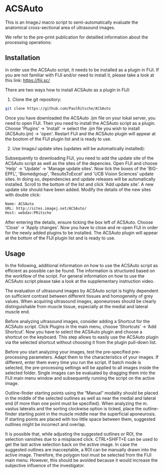 # ACSAuto

This is an ImageJ macro script to semi-automatically evaluate the anatomical cross-sectional area of ultrasound images. 

We refer to the pre-print publication for detailled information about the processing operations: 


## Installation
in order use the ACSAuto script, it needs to be installed as a plugin in FIJI. If you are not familiar with FIJI and/or need to install it, please take a look at this link: 
https://fiji.sc/ 

There are two ways how to install ACSAuto as a plugin in FIJI: 
1. Clone the git repository: 
```sh
git clone https://github.com/PaulRitsche/ACSAuto
```
Once you have downloaded the ACSAuto .ijm file on your lokal server, you need to open FIJI. Then you need to install the ACSAuto script as a plugin. Choose 'Plugins' -> 'Install' -> select the .ijm file you wish to install (ACSAuto.ijm) -> 'open'. 
Restart FIJI and the ACSAuto plugin will appear at the bootom of the FIJI plugin list and is ready to use.
 
2. Use ImageJ update sites (updates will be automatically installed):

Subsequently to downloading FIJI, you need to add the update site of the ACSAuto script as well as the sites of the depencies. 
Open FIJI and choose 'Help' -> 'Update' -> 'Manage update sites'. Now tick the boxes of the 'BIG-EPFL', 'Biomedgroup', 'ResultsToExcel' and 'UCB Vision Sciences' update sites. 
In doing so, dependencies and update releases will be automatically installed. Scroll to the bottom of the list and click 'Add update site'. A new update site should have been added. 
Modify the details of the new sites with double click: 
```sh
Name: ACSAuto
URL: http://sites.imagej.net/ACSAuto/
Host: webdav:PRitsche
```
After entering the details, ensure ticking the box left of ACSAuto. Choose 'Close' -> 'Apply changes'. Now you have to close and re-open FIJI in order for the newly added plugins to be installed. 
The ACSAuto plugin will appear at the bottom of the FIJI plugin list and is ready to use. 

## Usage

In the following, additional information on how to use the ACSAuto script as efficient as possible can be found. The information is structured based on the workflow of the script. For general information on how to use the ACSAuto script please take a look at the supplementary instruction video. 

The evaluation of ultrasound images by ACSAuto script is highly dependent on sufficient contrast between different tissues and homogeneity of grey values. When acquiring ultrasound images, aponeuroses should be clearly distinguishable from muscle tissue, especially at the medial and lateral muscle end.  

Before analyzing ultrasound images, consider adding a Shortcut for the ACSAuto script. Click Plugins in the main menu, choose  ‘Shortcuts’ ->  ‘Add Shortcut’. Now you have to select the ACSAuto plugin and choose a shortcut on the keyboard. This step allows to easily use the ACSAuto plugin via the selected shortcut without choosing it from the plugin pull-down list.

Before you start analyzing your images, test the pre-specified pre-processing parameters. Adapt them to the characteristics of your images. If different, enter them every time you run the script. If batch mode is selected, the pre-processing settings will be applied to all images inside the selected folder. 
Single images can be evaluated by dragging them into the FIJI main menu window and subsequently running the script on the active image. 

Outline-finder starting points using the “Manual” modality should be placed in the middle of the selected outlines as well as near the medial and lateral end (if more than one point must be specified). When analyzing the m. vastus lateralis and the sorting clockwise option is ticked, place the outline-finder starting point in the muscle middle near the superficial aponeurosis. If starting points are placed with too little space between them, suggested outlines might be incorrect and overlap. 

It is possible that, while adjusting the suggested outlines or ROI, the selection vanishes due to a misplaced click. CTRL+SHIFT+E can be used to get the last active selection back on the active image. In case the suggested outlines are inacceptable, a ROI can be manually drawn into the active image. Therefore, the polygon tool must be selected from the FIJI main menu. However, this should be avoided because it would increase the subjective influence of the investigator.

